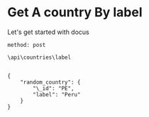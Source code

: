 # Get A country By label

Let's get started with docus

```
method: post

\api\countries\label


```
    {
        "random_country": {
            "\_id": "PE",
            "label": "Peru"
        }
    }
